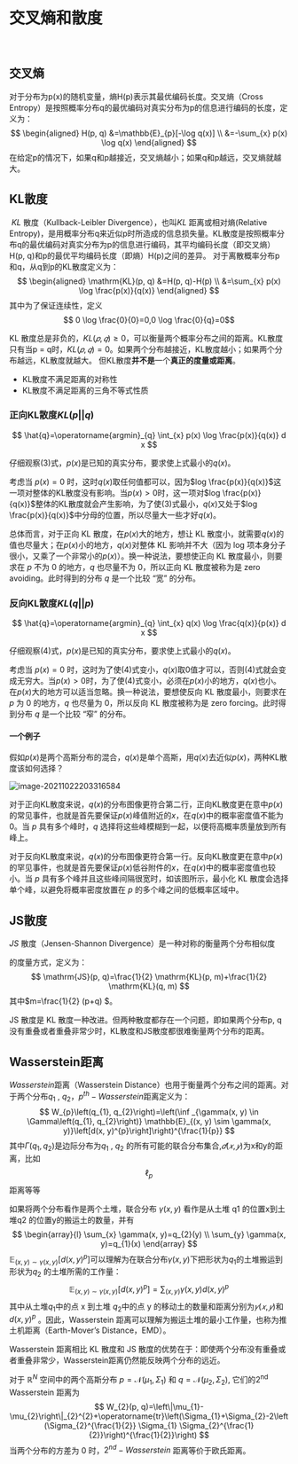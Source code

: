 # 交叉熵和散度

​	

## 交叉熵

对于分布为p(x)的随机变量，熵H(p)表示其最优编码长度。交叉熵（Cross Entropy）是按照概率分布q的最优编码对真实分布为p的信息进行编码的长度，定义为：
$$
\begin{aligned}
H(p, q) &=\mathbb{E}_{p}[-\log q(x)] \\
&=-\sum_{x} p(x) \log q(x)
\end{aligned}
$$
在给定p的情况下，如果q和p越接近，交叉熵越小；如果q和p越远，交叉熵就越大。

## KL散度

​	*KL* 散度（Kullback-Leibler Divergence），也叫*KL* 距离或相对熵(Relative Entropy)，是用概率分布q来近似p时所造成的信息损失量。KL散度是按照概率分布q的最优编码对真实分布为p的信息进行编码，其平均编码长度（即交叉熵）H(p, q)和p的最优平均编码长度（即熵）H(p)之间的差异。 对于离散概率分布p 和q，从q到p的KL散度定义为：
$$
\begin{aligned}
\mathrm{KL}(p, q) &=H(p, q)-H(p) \\
&=\sum_{x} p(x) \log \frac{p(x)}{q(x)}
\end{aligned}
$$
其中为了保证连续性，定义$$ 0 \log \frac{0}{0}=0,0 \log \frac{0}{q}=0$$

KL 散度总是非负的，$KL(𝑝, 𝑞) ≥ 0$，可以衡量两个概率分布之间的距离。KL散度只有当p = q时，$KL(𝑝, 𝑞) = 0$。如果两个分布越接近，KL散度越小；如果两个分布越远，KL散度就越大。 但KL散度**并不是**一个**真正的度量或距离**。

- KL散度不满足距离的对称性
- KL散度不满足距离的三角不等式性质

### 正向KL散度$KL(p||q)$

$$
\hat{q}=\operatorname{argmin}_{q} \int_{x} p(x) \log \frac{p(x)}{q(x)} d x
$$

仔细观察(3)式，$p(x)$是已知的真实分布，要求使上式最小的$q(x)$。

考虑当 $p(x)=0$ 时，这时$q(x)$取任何值都可以，因为$log \frac{p(x)}{q(x)}$这一项对整体的KL散度没有影响。当$p(x)>0$时，这一项对$log \frac{p(x)}{q(x)}$整体的KL散度就会产生影响，为了使(3)式最小，$q(x)$又处于$log \frac{p(x)}{q(x)}$中分母的位置，所以尽量大一些才好$q(x)$。

总体而言，对于正向 KL 散度，在$p(x)$大的地方，想让 KL 散度小，就需要$q(x)$的值也尽量大；在$p(x)$小的地方，$q(x)$对整体 KL 影响并不大（因为 log 项本身分子很小，又乘了一个非常小的$p(x)$）。换一种说法，要想使正向 KL 散度最小，则要求在 $p$ 不为 0 的地方，$q$ 也尽量不为 0，所以正向 KL 散度被称为是 zero avoiding。此时得到的分布 $q$ 是一个比较 “宽” 的分布。

### 反向KL散度$KL(q||p)$

$$
\hat{q}=\operatorname{argmin}_{q} \int_{x} q(x) \log \frac{q(x)}{p(x)} d x
$$

仔细观察(4)式，$p(x)$是已知的真实分布，要求使上式最小的$q(x)$。

考虑当 $p(x)=0$ 时，这时为了使(4)式变小，$q(x)$取0值才可以，否则(4)式就会变成无穷大。当$p(x)>0$时，为了使(4)式变小，必须在$p(x)$小的地方，$q(x)$也小。在$p(x)$大的地方可以适当忽略。换一种说法，要想使反向 KL 散度最小，则要求在 $p$ 为 0 的地方，$q$ 也尽量为 0，所以反向 KL 散度被称为是 zero forcing。此时得到分布 $q$ 是一个比较 “窄” 的分布。

#### 一个例子

假如$p(x)$是两个高斯分布的混合，$q(x)$是单个高斯，用$q(x)$去近似$p(x)$，两种KL散度该如何选择？

![image-20211022203316584](https://gitee.com/shenhao-stu/picgo/raw/master/%20DataWhale/image-20211022203316584.png)

对于正向KL散度来说，$q(x)$的分布图像更符合第二行，正向KL散度更在意中$p(x)$的常见事件，也就是首先要保证$p(x)$峰值附近的$x$，在$q(x)$中的概率密度值不能为0。当 $p$ 具有多个峰时，$q$ 选择将这些峰模糊到一起，以便将高概率质量放到所有峰上。

对于反向KL散度来说，$q(x)$的分布图像更符合第一行。反向KL散度更在意中$p(x)$的罕见事件，也就是首先要保证$p(x)$低谷附件的$x$，在$q(x)$中的概率密度值也较小。当 $p$ 具有多个峰并且这些峰间隔很宽时，如该图所示，最小化 KL 散度会选择单个峰，以避免将概率密度放置在 $p$ 的多个峰之间的低概率区域中。

## JS散度

*JS* 散度（Jensen-Shannon Divergence）是一种对称的衡量两个分布相似度

的度量方式，定义为：
$$
\mathrm{JS}(p, q)=\frac{1}{2} \mathrm{KL}(p, m)+\frac{1}{2} \mathrm{KL}(q, m)
$$
其中$m=\frac{1}{2} (p+q) $。

JS 散度是 KL 散度一种改进。但两种散度都存在一个问题，即如果两个分布p, q没有重叠或者重叠非常少时，KL散度和JS散度都很难衡量两个分布的距离。

## Wasserstein距离

*Wasserstein*距离（Wasserstein Distance）也用于衡量两个分布之间的距离。对于两个分布$q_1$ , $q_2$，$p^{th}-Wasserstein$距离定义为：
$$
W_{p}\left(q_{1}, q_{2}\right)=\left(\inf _{\gamma(x, y) \in \Gamma\left(q_{1}, q_{2}\right)} \mathbb{E}_{(x, y) \sim \gamma(x, y)}\left[d(x, y)^{p}\right]\right)^{\frac{1}{p}}
$$
其中$\Gamma\left(q_{1}, q_{2}\right)$是边际分布为$q_1$ , $q_2$ 的所有可能的联合分布集合,$𝑑(𝑥, 𝑦)$为x和y的距离，比如$$\ell_{p}$$距离等等

如果将两个分布看作是两个土堆，联合分布 $\gamma(x, y)$ 看作是从土堆 q1 的位置x到土堆q2 的位置y的搬运土的数量，并有
$$
\begin{array}{l}
\sum_{x} \gamma(x, y)=q_{2}(y) \\
\sum_{y} \gamma(x, y)=q_{1}(x)
\end{array}
$$
$\mathbb{E}_{(x, y) \sim \gamma(x, y)}\left[d(x, y)^{p}\right]$可以理解为在联合分布$\gamma(x, y)$下把形状为$q_1$的土堆搬运到形状为$q_2$ 的土堆所需的工作量：
$$
\mathbb{E}_{(x, y) \sim \gamma(x, y)}\left[d(x, y)^{p}\right]=\sum_{(x, y)} \gamma(x, y) d(x, y)^{p}
$$
其中从土堆$q_1$中的点 x 到土堆 $q_2$中的点 y 的移动土的数量和距离分别为$𝛾(𝑥, 𝑦)$和$d(x, y)^{p}$ 。因此，Wasserstein 距离可以理解为搬运土堆的最小工作量，也称为推土机距离（Earth-Mover’s Distance，EMD）。 

Wasserstein 距离相比 KL 散度和 JS 散度的优势在于：即使两个分布没有重叠或者重叠非常少，Wasserstein距离仍然能反映两个分布的远近。

对于 $\mathbb{R}^{N}$ 空间中的两个高斯分布 $p=\mathcal{N}\left(\mu_{1}, \Sigma_{1}\right)$ 和 $q=\mathcal{N}\left(\mu_{2}, \Sigma_{2}\right)$, 它们的$2^{\text {nd }}$ Wasserstein 距离为
$$
W_{2}(p, q)=\left\|\mu_{1}-\mu_{2}\right\|_{2}^{2}+\operatorname{tr}\left(\Sigma_{1}+\Sigma_{2}-2\left(\Sigma_{2}^{\frac{1}{2}} \Sigma_{1} \Sigma_{2}^{\frac{1}{2}}\right)^{\frac{1}{2}}\right)
$$
当两个分布的方差为 0 时，$2^{nd}-Wasserstein$ 距离等价于欧氏距离。

